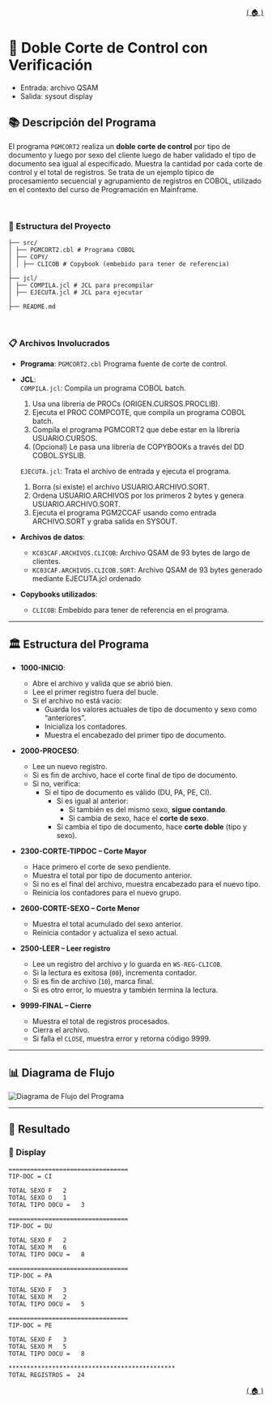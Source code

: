 <div style="text-align: right;">

[( 🏠 )](/)

</div>

# 📄 Doble Corte de Control con Verificación
- Entrada: archivo QSAM
- Salida: sysout display
## 📚 Descripción del Programa
El programa `PGMCORT2` realiza un **doble corte de control** por tipo de documento y luego por sexo del cliente luego de haber validado el tipo de documento sea igual al especificado. Muestra la cantidad por cada corte de control y el total de registros. Se trata de un ejemplo típico de procesamiento secuencial y agrupamiento de registros en COBOL, utilizado en el contexto del curso de Programación en Mainframe.

</br>

### 🚀 Estructura del Proyecto

```
├── src/
│ ├── PGMCORT2.cbl # Programa COBOL 
│ ├── COPY/
│ │ ├── CLICOB # Copybook (embebido para tener de referencia)
│
├── jcl/
│ ├── COMPILA.jcl # JCL para precompilar
│ ├── EJECUTA.jcl # JCL para ejecutar
│
├── README.md
```
</br>

### 📋 Archivos Involucrados

- **Programa**: `PGMCORT2.cbl` Programa fuente de corte de control.
- **JCL**: \
`COMPILA.jcl`: Compila un programa COBOL batch.
  1. Usa una librería de PROCs (ORIGEN.CURSOS.PROCLIB).
  2. Ejecuta el PROC COMPCOTE, que compila un programa COBOL batch.
  3. Compila el programa PGMCORT2 que debe estar en la librería USUARIO.CURSOS.
  4. (Opcional) Le pasa una librería de COPYBOOKs a través del DD COBOL.SYSLIB. 

  `EJECUTA.jcl`: Trata el archivo de entrada y ejecuta el programa.
  1. Borra (si existe) el archivo USUARIO.ARCHIVO.SORT.
  2. Ordena USUARIO.ARCHIVOS por los primeros 2 bytes y genera USUARIO.ARCHIVO.SORT.
  3. Ejecuta el programa PGM2CCAF usando como entrada ARCHIVO.SORT y graba salida en SYSOUT.


- **Archivos de datos**:
  - `KC03CAF.ARCHIVOS.CLICOB`: Archivo QSAM de 93 bytes de largo de clientes. 
  - `KC03CAF.ARCHIVOS.CLICOB.SORT`: Archivo QSAM de 93 bytes generado mediante EJECUTA.jcl ordenado 
- **Copybooks utilizados**:
  - `CLICOB`: Embebido para tener de referencia en el programa.
---

## 🏛️ Estructura del Programa 
- **1000-INICIO**: 
  - Abre el archivo y valida que se abrió bien.
  - Lee el primer registro fuera del bucle.
  - Si el archivo no está vacío:
    - Guarda los valores actuales de tipo de documento y sexo como “anteriores”.
    - Inicializa los contadores.
    - Muestra el encabezado del primer tipo de documento.


- **2000-PROCESO**: 
  - Lee un nuevo registro.
  - Si es fin de archivo, hace el corte final de tipo de documento.
  - Si no, verifica:
      - Si el tipo de documento es válido (DU, PA, PE, CI).
          - Si es igual al anterior:
              - Si también es del mismo sexo, **sigue contando**.
              - Si cambia de sexo, hace el **corte de sexo**.
          - Si cambia el tipo de documento, hace **corte doble** (tipo y sexo).
- **2300-CORTE-TIPDOC – Corte Mayor**
  - Hace primero el corte de sexo pendiente.
  - Muestra el total por tipo de documento anterior.
  - Si no es el final del archivo, muestra encabezado para el nuevo tipo.
  - Reinicia los contadores para el nuevo grupo.

- **2600-CORTE-SEXO – Corte Menor**
  - Muestra el total acumulado del sexo anterior.
  - Reinicia contador y actualiza el sexo actual.

- **2500-LEER – Leer registro**
  - Lee un registro del archivo y lo guarda en `WS-REG-CLICOB`.
  - Si la lectura es exitosa (`00`), incrementa contador.
  - Si es fin de archivo (`10`), marca final.
  - Si es otro error, lo muestra y también termina la lectura.

- **9999-FINAL – Cierre**
  - Muestra el total de registros procesados.
  - Cierra el archivo.
  - Si falla el `CLOSE`, muestra error y retorna código 9999.

---
## 📊 Diagrama de Flujo
<image src="./GRAFICO.png" alt="Diagrama de Flujo del Programa">

---

## 🎯 Resultado

### 💬 Display 
```TEXT
=================================                                               
TIP-DOC = CI                                                                    
                                                                                
TOTAL SEXO F   2                                                                
TOTAL SEXO O   1                                                                
TOTAL TIPO DOCU =   3                                                           
                                                                                
=================================                                               
TIP-DOC = DU                                                                    
                                                                                
TOTAL SEXO F   2                                                                
TOTAL SEXO M   6                                                                
TOTAL TIPO DOCU =   8                                                           
                                                                                
=================================                                               
TIP-DOC = PA                                                                    
                                                                                
TOTAL SEXO F   3                                                                
TOTAL SEXO M   2                                                                
TOTAL TIPO DOCU =   5                                                           
                                                                                
=================================                                               
TIP-DOC = PE                                                                    
                                                                                
TOTAL SEXO F   3                                                                
TOTAL SEXO M   5                                                                
TOTAL TIPO DOCU =   8                                                           
                                                                                
**********************************************                                  
TOTAL REGISTROS =  24
```

<div style="text-align: right;">

[( 🏠 )](/)

</div>
